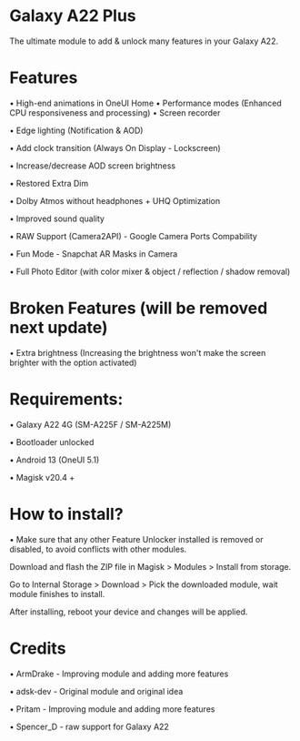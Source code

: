 # Galaxy A22 Plus
The ultimate module to add & unlock many features in your Galaxy A22.

# Features
• High-end animations in OneUI Home 
• Performance modes (Enhanced CPU responsiveness and processing) 
• Screen recorder

• Edge lighting (Notification & AOD)

• Add clock transition (Always On Display - Lockscreen)

• Increase/decrease AOD screen brightness

• Restored Extra Dim

• Dolby Atmos without headphones + UHQ Optimization

• Improved sound quality

• RAW Support (Camera2API) - Google Camera Ports Compability

• Fun Mode - Snapchat AR Masks in Camera

• Full Photo Editor (with color mixer & object / reflection / shadow removal)

# Broken Features (will be removed next update)
• Extra brightness (Increasing the brightness won't make the screen brighter with the option activated)


# Requirements:
• Galaxy A22 4G (SM-A225F / SM-A225M)

• Bootloader unlocked

• Android 13 (OneUI 5.1)

• Magisk v20.4 +

# How to install?
• Make sure that any other Feature Unlocker installed is removed or disabled, to avoid conflicts with other modules.

Download and flash the ZIP file in Magisk > Modules > Install from storage.

Go to Internal Storage > Download > Pick the downloaded module, wait module finishes to install.

After installing, reboot your device and changes will be applied.

# Credits

• ArmDrake - Improving module and adding more features

• adsk-dev - Original module and original idea

• Pritam - Improving module and adding more features

• Spencer_D - raw support for Galaxy A22

